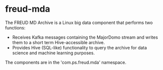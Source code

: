freud-mda
==

The FREUD MD Archive is a Linux big data component that performs two functions:
* Receives Kafka messages containing the MajorDomo stream and writes them to a short term Hive-accessible archive.
* Provides Hive (SQL-like) functionality to query the archive for data science and machine learning purposes.

The components are in the 'com.ps.freud.mda' namespace.

